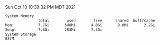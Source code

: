 Sun Oct 10 10:39:32 PM MDT 2021
```bash
System Memory
               total        used        free      shared  buff/cache   available
Mem:           7.7Gi       648Mi       4.8Gi       9.0Mi       2.2Gi       6.7Gi
Swap:          7.6Gi       283Mi       7.4Gi
System Storage
687M	.
```
